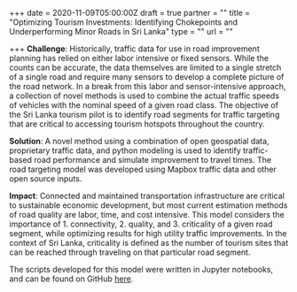 +++
date = 2020-11-09T05:00:00Z
draft = true
partner = ""
title = "Optimizing Tourism Investments: Identifying Chokepoints and Underperforming Minor Roads in Sri Lanka"
type = ""
url = ""

+++
**Challenge**: Historically, traffic data for use in road improvement planning has relied on either labor intensive or fixed sensors. While the counts can be accurate, the data themselves are limited to a single stretch of a single road and require many sensors to develop a complete picture of the road network. In a break from this labor and sensor-intensive approach, a collection of novel methods is used to combine the actual traffic speeds of vehicles with the nominal speed of a given road class. The objective of the Sri Lanka tourism pilot is to identify road segments for traffic targeting that are critical to accessing tourism hotspots throughout the country.

**Solution**: A novel method using a combination of open geospatial data, proprietary traffic data, and python modeling is used to identify traffic-based road performance and simulate improvement to travel times. The road targeting model was developed using Mapbox traffic data and other open source inputs.

**Impact**: Connected and maintained transportation infrastructure are critical to sustainable economic development, but most current estimation methods of road quality are labor, time, and cost intensive. This model considers the importance of 1. connectivity, 2. quality, and 3. criticality of a given road segment, while optimizing results for high utility traffic improvements. In the context of Sri Lanka, criticality is defined as the number of tourism sites that can be reached through traveling on that particular road segment.

The scripts developed for this model were written in Jupyter notebooks, and can be found on GitHub [here](https://github.com/worldbank/GOST_PublicGoods/tree/master/Implementations/sri_lanka_tourism "GitHub SriLanka Tourism").